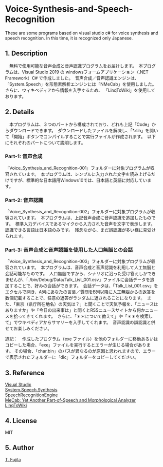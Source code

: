 # Voice-Synthesis-and-Speech-Recognition
These are some programs based on visual studio c# for voice synthesis and speech recognition. In this time, it is recognized only Japanese. 
## 1. Description
　無料で使用可能な音声合成と音声認識プログラムをお届けします。　本プログラムは、Visual Studio 2019 の windowsフォームアプリケーション（.NET Framework）C# で作成しました。　音声合成／音声認識エンジンは、「System.Speech」を形態素解析エンジンには「NMeCab」を使用しました。　さらに、ウィキペディアから情報を入手するため、
「LinqToWiki」を使用しております。
 
## 2. Details
　本プログラムは、３つのパートから構成されており、どれも上記「Code」からダウンロードできます。　ダウンロードしたファイルを解凍し、「*.sln」を開いて「開始」ボタンでコンパイルすることで実行ファイルが作成されます。　以下にそれぞれのパートについて説明します。
### Part-1: 音声合成
「Voice_Synthesis_and_Recognition-001」フォルダーに対象プログラムが収容されています。　本プログラムは、シンプルに入力された文字を読み上げるだけですが、標準的な日本語用Windows10では、日本語と英語に対応しています。

### Part-2: 音声認識
「Voice_Synthesis_and_Recognition-002」フォルダーに対象プログラムが収容されています。　本プログラムは、上記音声合成に音声認識を追加したものです。　標準入力デバイスであるマイクから入力された音声を文字で表示します。　認識できる言語は日本語のみです。　残念ながら、まだ誤認識が多い様に見受けられます。

### Part-3: 音声合成と音声認識を使用した人口無脳との会話
「Voice_Synthesis_and_Recognition-003」フォルダーに対象プログラムが収容されています。　本プログラムは、音声合成と音声認識を利用して人工無脳と会話可能なものです。　人口無脳ですから、シナリオに沿った受け答えしかできませんが、「./bin/Debug/Data/Talk_List_001.csv」ファイルに会話データを追加することで、好みの会話ができます。　会話データは、「Talk_List_001.csv」をエクセルで開き、A列にあなたの言葉／質問をB列以降に人工無脳からの返答を数個記載することで、任意の返答がランダムに返されることになります。　また、「東京（県庁所在地名）の天気は？」と聞くことで天気予報を、「ニュースはありますか」や「今日の出来事は」と聞くとRSSニュースサイトから何かニュースを拾ってきてくれます。　さらに、「＊＊について教えて」や「＊＊を検索して」でウキペディアからサマリーを入手してくれます。　音声認識の誤認識と併せてお楽しみください。  
  
追記：　作成したプログラム（exe ファイル）を他のフォルダーに移動あるいはコピーした場合、「exe」ファイルを実行するとエラーが生じる場合があります。 
その場合、「char.bin」のパスが異なるのが原因と思われますので、エラーで表示されたフォルダーに「dic」フォルダーをコピーしてください。

## 3. Reference
[Visual Studio](https://visualstudio.microsoft.com/ja/)  
[System.Speech.Synthesis](https://docs.microsoft.com/ja-jp/dotnet/api/system.speech.synthesis?view=netframework-4.8)  
[SpeechRecognitionEngine](https://docs.microsoft.com/ja-jp/dotnet/api/system.speech.recognition.speechrecognitionengine?view=netframework-4.8)  
[MeCab: Yet Another Part-of-Speech and Morphological Analyzer](http://taku910.github.io/mecab/)  
[LinqToWiki](https://github.com/svick/LINQ-to-Wiki)  

## 4. License
MIT

## 5. Author
[T. Fujita](https://github.com/To-Fujita)
